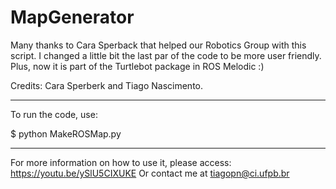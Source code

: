 # MapGenerator

Many thanks to Cara Sperback that helped our Robotics Group with this script.
I changed a little bit the last par of the code to be more user friendly.
Plus, now it is part of the Turtlebot package in ROS Melodic :)

Credits: Cara Sperberk and Tiago Nascimento.

*******************************

To run the code, use:

$ python MakeROSMap.py

*****************************

For more information on how to use it, please access: https://youtu.be/ySlU5CIXUKE
Or contact me at tiagopn@ci.ufpb.br
